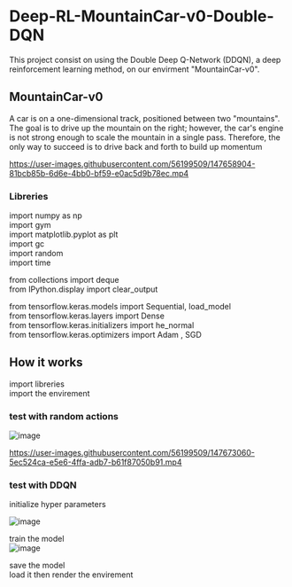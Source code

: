# Deep-RL-MountainCar-v0-Double-DQN


This project consist on using the Double Deep Q-Network (DDQN), a deep reinforcement learning method, on our envirment "MountainCar-v0".

## MountainCar-v0
A car is on a one-dimensional track, positioned between two "mountains". The goal is to drive up the mountain on the right; however, the car's engine is not strong enough to scale the mountain in a single pass. Therefore, the only way to succeed is to drive back and forth to build up momentum


https://user-images.githubusercontent.com/56199509/147658904-81bcb85b-6d6e-4bb0-bf59-e0ac5d9b78ec.mp4

### Libreries

import numpy as np <br />
import gym <br />
import matplotlib.pyplot as plt<br />
import gc<br />
import random<br />
import time<br />

from collections import deque<br />
from IPython.display import clear_output<br />

from tensorflow.keras.models import Sequential, load_model<br />
from tensorflow.keras.layers import Dense<br />
from tensorflow.keras.initializers import he_normal<br />
from tensorflow.keras.optimizers import Adam , SGD<br />

## How it works
import libreries<br />
import the envirement<br />
### test with random actions
![image](https://user-images.githubusercontent.com/56199509/147672490-8adbad68-0caf-46a5-9e1e-255c8500242b.png)<br />


https://user-images.githubusercontent.com/56199509/147673060-5ec524ca-e5e6-4ffa-adb7-b61f87050b91.mp4



### test with DDQN
initialize hyper parameters<br />

![image](https://user-images.githubusercontent.com/56199509/147672586-16c2496d-b522-4955-a4fc-c5db1eb2399d.png)<br />

train the model<br />
![image](https://user-images.githubusercontent.com/56199509/147673600-9fbe0d92-55f1-4a48-b915-6456cb2cc02b.png)<br />

save the model <br />
load it then render the envirement<br />
